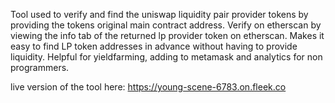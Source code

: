 Tool used to verify and find the uniswap liquidity pair provider tokens by providing the tokens original main contract address. Verify on etherscan by viewing the info tab of the returned lp provider token on etherscan. Makes it easy to find LP token addresses in advance without having to provide liquidity. Helpful for yieldfarming, adding to metamask and analytics for non programmers.

live version of the tool here: https://young-scene-6783.on.fleek.co
